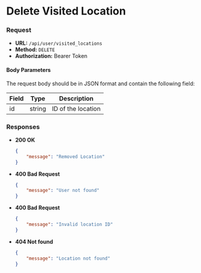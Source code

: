 # Delete Visited Location

### Request

-   **URL:** `/api/user/visited_locations`
-   **Method:** `DELETE`
-   **Authorization:** Bearer Token

#### Body Parameters

The request body should be in JSON format and contain the following field:

| Field | Type   | Description        |
| ----- | ------ | ------------------ |
| id    | string | ID of the location |

### Responses

-   **200 OK**
    ```json
    {
        "message": "Removed Location"
    }
    ```
-   **400 Bad Request**
    ```json
    {
        "message": "User not found"
    }
    ```
-   **400 Bad Request**
    ```json
    {
        "message": "Invalid location ID"
    }
    ```
-   **404 Not found**
    ```json
    {
        "message": "Location not found"
    }
    ```

